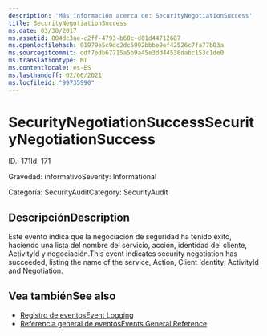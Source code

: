 ```yaml
---
description: 'Más información acerca de: SecurityNegotiationSuccess'
title: SecurityNegotiationSuccess
ms.date: 03/30/2017
ms.assetid: 884dc3ae-c2ff-4793-b60c-d01d44712687
ms.openlocfilehash: 01979e5c9dc2dc5992bbbe9ef42526c7fa77b03a
ms.sourcegitcommit: ddf7edb67715a5b9a45e3dd44536dabc153c1de0
ms.translationtype: MT
ms.contentlocale: es-ES
ms.lasthandoff: 02/06/2021
ms.locfileid: "99735990"
---
```

# <a name="securitynegotiationsuccess"></a><span data-ttu-id="ded12-103">SecurityNegotiationSuccess</span><span class="sxs-lookup"><span data-stu-id="ded12-103">SecurityNegotiationSuccess</span></span>

<span data-ttu-id="ded12-104">ID.: 171</span><span class="sxs-lookup"><span data-stu-id="ded12-104">Id: 171</span></span>  
  
 <span data-ttu-id="ded12-105">Gravedad: informativo</span><span class="sxs-lookup"><span data-stu-id="ded12-105">Severity: Informational</span></span>  
  
 <span data-ttu-id="ded12-106">Categoría: SecurityAudit</span><span class="sxs-lookup"><span data-stu-id="ded12-106">Category: SecurityAudit</span></span>  
  
## <a name="description"></a><span data-ttu-id="ded12-107">Descripción</span><span class="sxs-lookup"><span data-stu-id="ded12-107">Description</span></span>  

 <span data-ttu-id="ded12-108">Este evento indica que la negociación de seguridad ha tenido éxito, haciendo una lista del nombre del servicio, acción, identidad del cliente, ActivityId y negociación.</span><span class="sxs-lookup"><span data-stu-id="ded12-108">This event indicates security negotiation has succeeded, listing the name of the service, Action, Client Identity, ActivityId and Negotiation.</span></span>  
  
## <a name="see-also"></a><span data-ttu-id="ded12-109">Vea también</span><span class="sxs-lookup"><span data-stu-id="ded12-109">See also</span></span>

- [<span data-ttu-id="ded12-110">Registro de eventos</span><span class="sxs-lookup"><span data-stu-id="ded12-110">Event Logging</span></span>](index.md)
- [<span data-ttu-id="ded12-111">Referencia general de eventos</span><span class="sxs-lookup"><span data-stu-id="ded12-111">Events General Reference</span></span>](events-general-reference.md)
